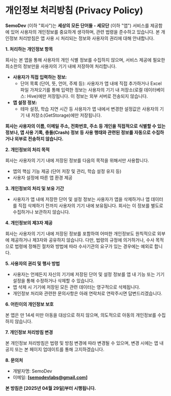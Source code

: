 # 개인정보 처리방침 (Privacy Policy)

**SemoDev** (이하 "회사")는 **세상의 모든 단어들 - 세모단** (이하 "앱") 서비스를 제공함에 있어 사용자의 개인정보를 중요하게 생각하며, 관련 법령을 준수하고 있습니다. 본 개인정보 처리방침은 앱 사용 시 처리되는 정보와 사용자의 권리에 대해 안내합니다.

**1. 처리하는 개인정보 항목**

회사는 본 앱을 통해 사용자의 개인 식별 정보를 수집하지 않으며, 서비스 제공에 필요한 최소한의 정보만을 사용자의 기기 내에 저장하여 처리합니다.

* **사용자가 직접 입력하는 정보:**
    * 단어 목록 (단어, 뜻, 언어, 주제 등): 사용자가 앱 내에 직접 추가하거나 Excel 파일 가져오기를 통해 입력한 정보는 사용자의 기기 내 저장소(로컬 데이터베이스: Hive)에만 저장됩니다. 이 정보는 외부 서버로 전송되지 않습니다.
* **앱 설정 정보:**
    * 테마 설정, 학습 지연 시간 등 사용자가 앱 내에서 변경한 설정값은 사용자의 기기 내 저장소(GetStorage)에만 저장됩니다.

**회사는 사용자의 이름, 이메일 주소, 전화번호, 주소 등 개인을 직접적으로 식별할 수 있는 정보나, 앱 사용 기록, 충돌(Crash) 정보 등 사용 행태와 관련된 정보를 자동으로 수집하거나 외부로 전송하지 않습니다.**

**2. 개인정보의 처리 목적**

회사는 사용자의 기기 내에 저장된 정보를 다음의 목적을 위해서만 사용합니다.

* 앱의 핵심 기능 제공 (단어 저장 및 관리, 학습 설정 유지 등)
* 사용자 설정에 따른 앱 환경 제공

**3. 개인정보의 처리 및 보유 기간**

* 사용자가 앱 내에 저장한 단어 및 설정 정보는 사용자가 앱을 삭제하거나 앱 데이터를 직접 삭제하기 전까지 사용자의 기기 내에 보유됩니다. 회사는 이 정보를 별도로 수집하거나 보관하지 않습니다.

**4. 개인정보의 제3자 제공**

회사는 사용자의 기기 내에 저장된 정보를 포함하여 어떠한 개인정보도 원칙적으로 외부에 제공하거나 제3자와 공유하지 않습니다. 다만, 법령의 규정에 의거하거나, 수사 목적으로 법령에 정해진 절차와 방법에 따라 수사기관의 요구가 있는 경우에는 예외로 합니다.

**5. 사용자의 권리 및 행사 방법**

* 사용자는 언제든지 자신의 기기에 저장된 단어 및 설정 정보를 앱 내 기능 또는 기기 설정을 통해 수정하거나 삭제할 수 있습니다.
* 앱 삭제 시 기기에 저장된 모든 관련 데이터는 영구적으로 삭제됩니다.
* 개인정보 처리와 관련한 문의사항은 아래 연락처로 연락주시면 답변드리겠습니다.

**6. 어린이의 개인정보 보호**

본 앱은 만 14세 미만 아동을 대상으로 하지 않으며, 의도적으로 아동의 개인정보를 수집하지 않습니다.

**7. 개인정보 처리방침 변경**

본 개인정보 처리방침은 법령 및 방침 변경에 따라 변경될 수 있으며, 변경 시에는 앱 내 공지 또는 본 페이지 업데이트를 통해 고지하겠습니다.

**8. 문의처**

* 개발자명: SemoDev
* 이메일: **[semodevlabs@gmail.com]**

**본 방침은 [2025년 04월 29일]부터 시행됩니다.**
